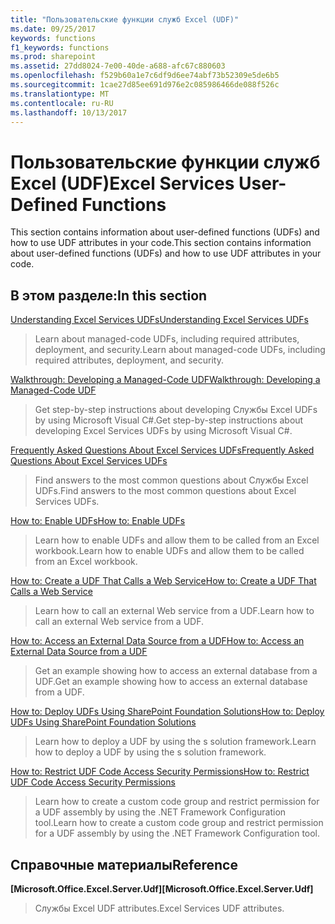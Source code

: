 ```yaml
---
title: "Пользовательские функции служб Excel (UDF)"
ms.date: 09/25/2017
keywords: functions
f1_keywords: functions
ms.prod: sharepoint
ms.assetid: 27dd8024-7e00-40de-a688-afc67c880603
ms.openlocfilehash: f529b60a1e7c6df9d6ee74abf73b52309e5de6b5
ms.sourcegitcommit: 1cae27d85ee691d976e2c085986466de088f526c
ms.translationtype: MT
ms.contentlocale: ru-RU
ms.lasthandoff: 10/13/2017
---
```

# <a name="excel-services-user-defined-functions"></a><span data-ttu-id="36050-103">Пользовательские функции служб Excel (UDF)</span><span class="sxs-lookup"><span data-stu-id="36050-103">Excel Services User-Defined Functions</span></span>

<span data-ttu-id="36050-104">This section contains information about user-defined functions (UDFs) and how to use UDF attributes in your code.</span><span class="sxs-lookup"><span data-stu-id="36050-104">This section contains information about user-defined functions (UDFs) and how to use UDF attributes in your code.</span></span>
  
    
    


## <a name="in-this-section"></a><span data-ttu-id="36050-105">В этом разделе:</span><span class="sxs-lookup"><span data-stu-id="36050-105">In this section</span></span>


 [<span data-ttu-id="36050-106">Understanding Excel Services UDFs</span><span class="sxs-lookup"><span data-stu-id="36050-106">Understanding Excel Services UDFs</span></span>](understanding-excel-services-udfs.md)
  
    
    
> <span data-ttu-id="36050-107">Learn about managed-code UDFs, including required attributes, deployment, and security.</span><span class="sxs-lookup"><span data-stu-id="36050-107">Learn about managed-code UDFs, including required attributes, deployment, and security.</span></span>
    
  
 [<span data-ttu-id="36050-108">Walkthrough: Developing a Managed-Code UDF</span><span class="sxs-lookup"><span data-stu-id="36050-108">Walkthrough: Developing a Managed-Code UDF</span></span>](walkthrough-developing-a-managed-code-udf.md)
  
    
    
> <span data-ttu-id="36050-109">Get step-by-step instructions about developing Службы Excel UDFs by using Microsoft Visual C#.</span><span class="sxs-lookup"><span data-stu-id="36050-109">Get step-by-step instructions about developing Excel Services UDFs by using Microsoft Visual C#.</span></span>
    
  
 [<span data-ttu-id="36050-110">Frequently Asked Questions About Excel Services UDFs</span><span class="sxs-lookup"><span data-stu-id="36050-110">Frequently Asked Questions About Excel Services UDFs</span></span>](frequently-asked-questions-about-excel-services-udfs.md)
  
    
    
> <span data-ttu-id="36050-111">Find answers to the most common questions about Службы Excel UDFs.</span><span class="sxs-lookup"><span data-stu-id="36050-111">Find answers to the most common questions about Excel Services UDFs.</span></span>
    
  
 [<span data-ttu-id="36050-112">How to: Enable UDFs</span><span class="sxs-lookup"><span data-stu-id="36050-112">How to: Enable UDFs</span></span>](how-to-enable-udfs.md)
  
    
    
> <span data-ttu-id="36050-113">Learn how to enable UDFs and allow them to be called from an Excel workbook.</span><span class="sxs-lookup"><span data-stu-id="36050-113">Learn how to enable UDFs and allow them to be called from an Excel workbook.</span></span>
    
  
 [<span data-ttu-id="36050-114">How to: Create a UDF That Calls a Web Service</span><span class="sxs-lookup"><span data-stu-id="36050-114">How to: Create a UDF That Calls a Web Service</span></span>](how-to-create-a-udf-that-calls-a-web-service.md)
  
    
    
> <span data-ttu-id="36050-115">Learn how to call an external Web service from a UDF.</span><span class="sxs-lookup"><span data-stu-id="36050-115">Learn how to call an external Web service from a UDF.</span></span>
    
  
 [<span data-ttu-id="36050-116">How to: Access an External Data Source from a UDF</span><span class="sxs-lookup"><span data-stu-id="36050-116">How to: Access an External Data Source from a UDF</span></span>](how-to-access-an-external-data-source-from-a-udf.md)
  
    
    
> <span data-ttu-id="36050-117">Get an example showing how to access an external database from a UDF.</span><span class="sxs-lookup"><span data-stu-id="36050-117">Get an example showing how to access an external database from a UDF.</span></span>
    
  
 [<span data-ttu-id="36050-118">How to: Deploy UDFs Using SharePoint Foundation Solutions</span><span class="sxs-lookup"><span data-stu-id="36050-118">How to: Deploy UDFs Using SharePoint Foundation Solutions</span></span>](how-to-deploy-udfs-using-sharepoint-foundation-solutions.md)
  
    
    
> <span data-ttu-id="36050-119">Learn how to deploy a UDF by using the s solution framework.</span><span class="sxs-lookup"><span data-stu-id="36050-119">Learn how to deploy a UDF by using the s solution framework.</span></span>
    
  
 [<span data-ttu-id="36050-120">How to: Restrict UDF Code Access Security Permissions</span><span class="sxs-lookup"><span data-stu-id="36050-120">How to: Restrict UDF Code Access Security Permissions</span></span>](how-to-restrict-udf-code-access-security-permissions.md)
  
    
    
> <span data-ttu-id="36050-121">Learn how to create a custom code group and restrict permission for a UDF assembly by using the .NET Framework Configuration tool.</span><span class="sxs-lookup"><span data-stu-id="36050-121">Learn how to create a custom code group and restrict permission for a UDF assembly by using the .NET Framework Configuration tool.</span></span>
    
  

## <a name="reference"></a><span data-ttu-id="36050-122">Справочные материалы</span><span class="sxs-lookup"><span data-stu-id="36050-122">Reference</span></span>


 <span data-ttu-id="36050-123">**[Microsoft.Office.Excel.Server.Udf]**</span><span class="sxs-lookup"><span data-stu-id="36050-123">**[Microsoft.Office.Excel.Server.Udf]**</span></span>
  
    
    
> <span data-ttu-id="36050-124">Службы Excel UDF attributes.</span><span class="sxs-lookup"><span data-stu-id="36050-124">Excel Services UDF attributes.</span></span>
    
  

